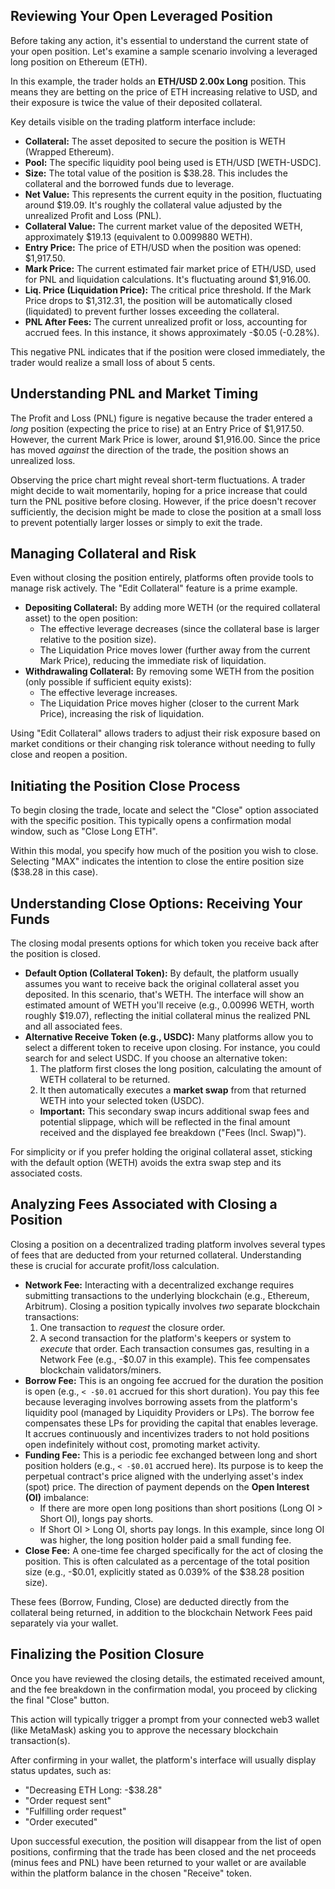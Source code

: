 ## Reviewing Your Open Leveraged Position

Before taking any action, it's essential to understand the current state of your open position. Let's examine a sample scenario involving a leveraged long position on Ethereum (ETH).

In this example, the trader holds an **ETH/USD 2.00x Long** position. This means they are betting on the price of ETH increasing relative to USD, and their exposure is twice the value of their deposited collateral.

Key details visible on the trading platform interface include:

*   **Collateral:** The asset deposited to secure the position is WETH (Wrapped Ethereum).
*   **Pool:** The specific liquidity pool being used is ETH/USD [WETH-USDC].
*   **Size:** The total value of the position is $38.28. This includes the collateral and the borrowed funds due to leverage.
*   **Net Value:** This represents the current equity in the position, fluctuating around $19.09. It's roughly the collateral value adjusted by the unrealized Profit and Loss (PNL).
*   **Collateral Value:** The current market value of the deposited WETH, approximately $19.13 (equivalent to 0.0099880 WETH).
*   **Entry Price:** The price of ETH/USD when the position was opened: $1,917.50.
*   **Mark Price:** The current estimated fair market price of ETH/USD, used for PNL and liquidation calculations. It's fluctuating around $1,916.00.
*   **Liq. Price (Liquidation Price):** The critical price threshold. If the Mark Price drops to $1,312.31, the position will be automatically closed (liquidated) to prevent further losses exceeding the collateral.
*   **PNL After Fees:** The current unrealized profit or loss, accounting for accrued fees. In this instance, it shows approximately -$0.05 (-0.28%).

This negative PNL indicates that if the position were closed immediately, the trader would realize a small loss of about 5 cents.

## Understanding PNL and Market Timing

The Profit and Loss (PNL) figure is negative because the trader entered a *long* position (expecting the price to rise) at an Entry Price of $1,917.50. However, the current Mark Price is lower, around $1,916.00. Since the price has moved *against* the direction of the trade, the position shows an unrealized loss.

Observing the price chart might reveal short-term fluctuations. A trader might decide to wait momentarily, hoping for a price increase that could turn the PNL positive before closing. However, if the price doesn't recover sufficiently, the decision might be made to close the position at a small loss to prevent potentially larger losses or simply to exit the trade.

## Managing Collateral and Risk

Even without closing the position entirely, platforms often provide tools to manage risk actively. The "Edit Collateral" feature is a prime example.

*   **Depositing Collateral:** By adding more WETH (or the required collateral asset) to the open position:
    *   The effective leverage decreases (since the collateral base is larger relative to the position size).
    *   The Liquidation Price moves lower (further away from the current Mark Price), reducing the immediate risk of liquidation.
*   **Withdrawaling Collateral:** By removing some WETH from the position (only possible if sufficient equity exists):
    *   The effective leverage increases.
    *   The Liquidation Price moves higher (closer to the current Mark Price), increasing the risk of liquidation.

Using "Edit Collateral" allows traders to adjust their risk exposure based on market conditions or their changing risk tolerance without needing to fully close and reopen a position.

## Initiating the Position Close Process

To begin closing the trade, locate and select the "Close" option associated with the specific position. This typically opens a confirmation modal window, such as "Close Long ETH".

Within this modal, you specify how much of the position you wish to close. Selecting "MAX" indicates the intention to close the entire position size ($38.28 in this case).

## Understanding Close Options: Receiving Your Funds

The closing modal presents options for which token you receive back after the position is closed.

*   **Default Option (Collateral Token):** By default, the platform usually assumes you want to receive back the original collateral asset you deposited. In this scenario, that's WETH. The interface will show an estimated amount of WETH you'll receive (e.g., 0.00996 WETH, worth roughly $19.07), reflecting the initial collateral minus the realized PNL and all associated fees.
*   **Alternative Receive Token (e.g., USDC):** Many platforms allow you to select a different token to receive upon closing. For instance, you could search for and select USDC. If you choose an alternative token:
    1.  The platform first closes the long position, calculating the amount of WETH collateral to be returned.
    2.  It then automatically executes a **market swap** from that returned WETH into your selected token (USDC).
    *   **Important:** This secondary swap incurs additional swap fees and potential slippage, which will be reflected in the final amount received and the displayed fee breakdown ("Fees (Incl. Swap)").

For simplicity or if you prefer holding the original collateral asset, sticking with the default option (WETH) avoids the extra swap step and its associated costs.

## Analyzing Fees Associated with Closing a Position

Closing a position on a decentralized trading platform involves several types of fees that are deducted from your returned collateral. Understanding these is crucial for accurate profit/loss calculation.

*   **Network Fee:** Interacting with a decentralized exchange requires submitting transactions to the underlying blockchain (e.g., Ethereum, Arbitrum). Closing a position typically involves *two* separate blockchain transactions:
    1.  One transaction to *request* the closure order.
    2.  A second transaction for the platform's keepers or system to *execute* that order.
    Each transaction consumes gas, resulting in a Network Fee (e.g., -$0.07 in this example). This fee compensates blockchain validators/miners.
*   **Borrow Fee:** This is an ongoing fee accrued for the duration the position is open (e.g., `< -$0.01` accrued for this short duration). You pay this fee because leveraging involves borrowing assets from the platform's liquidity pool (managed by Liquidity Providers or LPs). The borrow fee compensates these LPs for providing the capital that enables leverage. It accrues continuously and incentivizes traders to not hold positions open indefinitely without cost, promoting market activity.
*   **Funding Fee:** This is a periodic fee exchanged between long and short position holders (e.g., `< -$0.01` accrued here). Its purpose is to keep the perpetual contract's price aligned with the underlying asset's index (spot) price. The direction of payment depends on the **Open Interest (OI)** imbalance:
    *   If there are more open long positions than short positions (Long OI > Short OI), longs pay shorts.
    *   If Short OI > Long OI, shorts pay longs.
    In this example, since long OI was higher, the long position holder paid a small funding fee.
*   **Close Fee:** A one-time fee charged specifically for the act of closing the position. This is often calculated as a percentage of the total position size (e.g., -$0.01, explicitly stated as 0.039% of the $38.28 position size).

These fees (Borrow, Funding, Close) are deducted directly from the collateral being returned, in addition to the blockchain Network Fees paid separately via your wallet.

## Finalizing the Position Closure

Once you have reviewed the closing details, the estimated received amount, and the fee breakdown in the confirmation modal, you proceed by clicking the final "Close" button.

This action will typically trigger a prompt from your connected web3 wallet (like MetaMask) asking you to approve the necessary blockchain transaction(s).

After confirming in your wallet, the platform's interface will usually display status updates, such as:

*   "Decreasing ETH Long: -$38.28"
*   "Order request sent"
*   "Fulfilling order request"
*   "Order executed"

Upon successful execution, the position will disappear from the list of open positions, confirming that the trade has been closed and the net proceeds (minus fees and PNL) have been returned to your wallet or are available within the platform balance in the chosen "Receive" token.